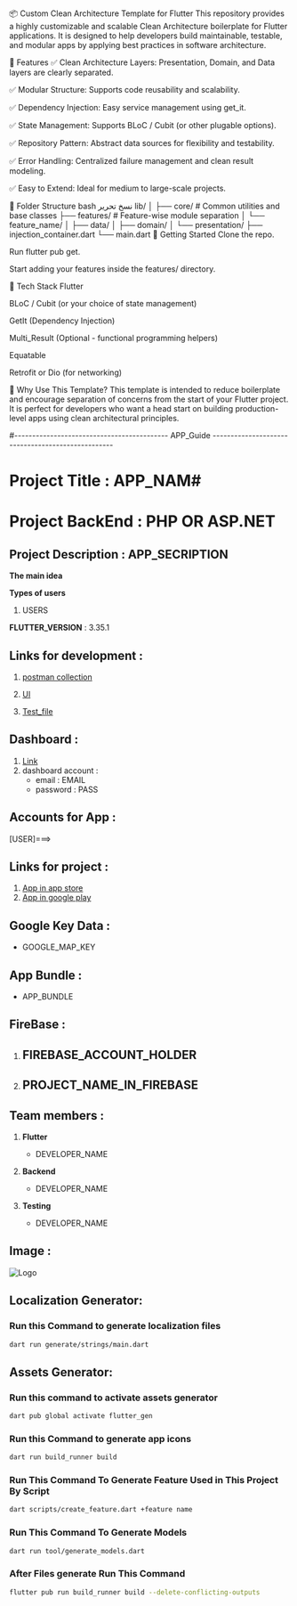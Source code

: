 📦 Custom Clean Architecture Template for Flutter
This repository provides a highly customizable and scalable Clean Architecture boilerplate for Flutter applications. It is designed to help developers build maintainable, testable, and modular apps by applying best practices in software architecture.

🔧 Features
✅ Clean Architecture Layers: Presentation, Domain, and Data layers are clearly separated.

✅ Modular Structure: Supports code reusability and scalability.

✅ Dependency Injection: Easy service management using get_it.

✅ State Management: Supports BLoC / Cubit (or other plugable options).

✅ Repository Pattern: Abstract data sources for flexibility and testability.

✅ Error Handling: Centralized failure management and clean result modeling.

✅ Easy to Extend: Ideal for medium to large-scale projects.

📁 Folder Structure
bash
نسخ
تحرير
lib/
│
├── core/                # Common utilities and base classes
├── features/            # Feature-wise module separation
│   └── feature_name/
│       ├── data/
│       ├── domain/
│       └── presentation/
├── injection_container.dart
└── main.dart
🚀 Getting Started
Clone the repo.

Run flutter pub get.

Start adding your features inside the features/ directory.

🧱 Tech Stack
Flutter

BLoC / Cubit (or your choice of state management)

GetIt (Dependency Injection)

Multi_Result (Optional - functional programming helpers)

Equatable

Retrofit or Dio (for networking)

📌 Why Use This Template?
This template is intended to reduce boilerplate and encourage separation of concerns from the start of your Flutter project. It is perfect for developers who want a head start on building production-level apps using clean architectural principles.

#------------------------------------------- APP_Guide --------------------------------------------------
# Project Title :  APP_NAM#

# Project BackEnd : PHP OR ASP.NET

## Project Description : APP_SECRIPTION

**The main idea**

**Types of users**

1. USERS


**FLUTTER_VERSION** : 3.35.1

## Links for development :

1. [postman collection](ADD_LINK_HERE)

2. [UI](ADD_LINK_HERE)

3. [Test_file](TEST_FILE_LINK)

## Dashboard :

1. [Link](DASHBOARD_LINK)
2. dashboard account :
   - email : EMAIL
   - password : PASS

## Accounts for App :
[USER]===> 


## Links for project :

1. [App in app store]()
2. [App in google play]()

## Google Key Data :

- GOOGLE_MAP_KEY

## App Bundle :

- APP_BUNDLE

## FireBase :

1. FIREBASE_ACCOUNT_HOLDER
   - 
2. PROJECT_NAME_IN_FIREBASE
   - 

## Team members :

1. **Flutter**
   - DEVELOPER_NAME

2. **Backend**
   - DEVELOPER_NAME

3. **Testing**
   - DEVELOPER_NAME

## Image :

![Logo](assets/svg/logo.svg)


## Localization Generator:

### Run this Command to generate localization files
```bash
dart run generate/strings/main.dart
```

## Assets Generator:
### Run this command to activate assets generator
```bash
dart pub global activate flutter_gen
```

### Run this Command to generate app icons
```bash
dart run build_runner build
```
### Run This Command To Generate Feature Used in This Project By Script
```bash
dart scripts/create_feature.dart +feature name
```

### Run This Command To Generate Models 
```bash
dart run tool/generate_models.dart
```
### After Files generate Run This Command 
```bash
flutter pub run build_runner build --delete-conflicting-outputs
```

